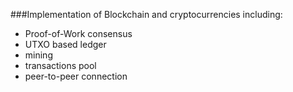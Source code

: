 ###Implementation of Blockchain and cryptocurrencies including: 

 - Proof-of-Work consensus
 - UTXO based ledger
 - mining
 - transactions pool
 - peer-to-peer connection
